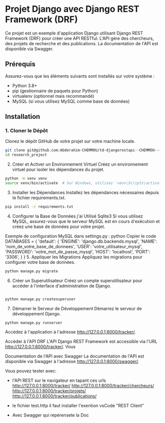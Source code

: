 
# Projet Django avec Django REST Framework (DRF)

Ce projet est un exemple d'application Django utilisant Django REST Framework (DRF) pour créer une API RESTful. L'API gère des chercheurs, des projets de recherche et des publications. La documentation de l'API est disponible via Swagger.

## Prérequis

Assurez-vous que les éléments suivants sont installés sur votre système :
- Python 3.8+
- pip (gestionnaire de paquets pour Python)
- virtualenv (optionnel mais recommandé)
- MySQL (si vous utilisez MySQL comme base de données)

## Installation

### 1. Cloner le Dépôt

Clonez le dépôt GitHub de votre projet sur votre machine locale.

```bash
git clone git@github.com:Abderahim-CHEMMOU/td-djangorestapi--CHEMMOU---ABDERAHIM-.git
cd research_project
```

2. Créer et Activer un Environnement Virtuel
Créez un environnement virtuel pour isoler les dépendances du projet.

```bash
python -m venv venv
source venv/bin/activate  # Sur Windows, utilisez `venv\Scripts\activate`
```

3. Installer les Dépendances
Installez les dépendances nécessaires depuis le fichier requirements.txt.

```bash
pip install -r requirements.txt
```
4. Configurer la Base de Données j'ai Utilisé Sqlite3
Si vous utilisez MySQL, assurez-vous que le serveur MySQL est en cours d'exécution et créez une base de données pour votre projet.

Exemple de configuration MySQL dans settings.py :
python
Copier le code
DATABASES = {
    'default': {
        'ENGINE': 'django.db.backends.mysql',
        'NAME': 'nom_de_votre_base_de_donnees',
        'USER': 'votre_utilisateur_mysql',
        'PASSWORD': 'votre_mot_de_passe_mysql',
        'HOST': 'localhost',
        'PORT': '3306',
    }
}
5. Appliquer les Migrations
Appliquez les migrations pour configurer votre base de données.

```bash
python manage.py migrate
```

6. Créer un Superutilisateur
Créez un compte superutilisateur pour accéder à l'interface d'administration de Django.

```bash

python manage.py createsuperuser
```
7. Démarrer le Serveur de Développement
Démarrez le serveur de développement Django.

```bash
python manage.py runserver
```
Accédez à l'application à l'adresse http://127.0.0.1:8000/tracker/.

Accéder à l'API DRF
L'API Django REST Framework est accessible via l'URL http://127.0.0.1:8000/tracker/. Vous 

Documentation de l'API avec Swagger
La documentation de l'API est disponible via Swagger à l'adresse http://127.0.0.1:8000/swagger/.  

Vous pouvez tester avec:

 - l'API REST sur le navigateur en tapant ces urls
   http://127.0.0.1:8000/tracker/
   http://127.0.0.1:8000/tracker/chercheurs/
   http://127.0.0.1:8000/tracker/projets/
   http://127.0.0.1:8000/tracker/publications/

  
 - le fichier test.http il faut installer l'exention vsCode "REST Client"

 - Avec Swagger qui repérensete la Doc








